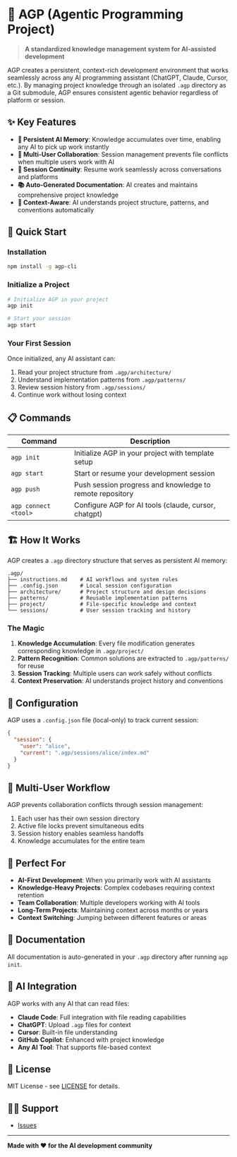 # 🤖 AGP (Agentic Programming Project)

> **A standardized knowledge management system for AI-assisted development**

AGP creates a persistent, context-rich development environment that works seamlessly across any AI programming assistant (ChatGPT, Claude, Cursor, etc.). By managing project knowledge through an isolated `.agp` directory as a Git submodule, AGP ensures consistent agentic behavior regardless of platform or session.

## ✨ Key Features

- **🧠 Persistent AI Memory**: Knowledge accumulates over time, enabling any AI to pick up work instantly
- **👥 Multi-User Collaboration**: Session management prevents file conflicts when multiple users work with AI
- **🔄 Session Continuity**: Resume work seamlessly across conversations and platforms
- **📚 Auto-Generated Documentation**: AI creates and maintains comprehensive project knowledge
- **🎯 Context-Aware**: AI understands project structure, patterns, and conventions automatically

## 🚀 Quick Start

### Installation

```bash
npm install -g agp-cli
```

### Initialize a Project

```bash
# Initialize AGP in your project
agp init

# Start your session
agp start
```

### Your First Session

Once initialized, any AI assistant can:
1. Read your project structure from `.agp/architecture/`
2. Understand implementation patterns from `.agp/patterns/`
3. Review session history from `.agp/sessions/`
4. Continue work without losing context

## 📋 Commands

| Command | Description |
|---------|-------------|
| `agp init` | Initialize AGP in your project with template setup |
| `agp start` | Start or resume your development session |
| `agp push` | Push session progress and knowledge to remote repository |
| `agp connect <tool>` | Configure AGP for AI tools (claude, cursor, chatgpt) |

## 🏗️ How It Works

AGP creates a `.agp` directory structure that serves as persistent AI memory:

```
.agp/
├── instructions.md    # AI workflows and system rules
├── .config.json       # Local session configuration
├── architecture/      # Project structure and design decisions
├── patterns/          # Reusable implementation patterns
├── project/           # File-specific knowledge and context
└── sessions/          # User session tracking and history
```

### The Magic

1. **Knowledge Accumulation**: Every file modification generates corresponding knowledge in `.agp/project/`
2. **Pattern Recognition**: Common solutions are extracted to `.agp/patterns/` for reuse
3. **Session Tracking**: Multiple users can work safely without conflicts
4. **Context Preservation**: AI understands project history and conventions

## 🔧 Configuration

AGP uses a `.config.json` file (local-only) to track current session:

```json
{
  "session": {
    "user": "alice",
    "current": ".agp/sessions/alice/index.md"
  }
}
```

## 🤝 Multi-User Workflow

AGP prevents collaboration conflicts through session management:

1. Each user has their own session directory
2. Active file locks prevent simultaneous edits
3. Session history enables seamless handoffs
4. Knowledge accumulates for the entire team

## 🎯 Perfect For

- **AI-First Development**: When you primarily work with AI assistants
- **Knowledge-Heavy Projects**: Complex codebases requiring context retention
- **Team Collaboration**: Multiple developers working with AI tools
- **Long-Term Projects**: Maintaining context across months or years
- **Context Switching**: Jumping between different features or areas

## 📖 Documentation

All documentation is auto-generated in your `.agp` directory after running `agp init`.

## 🤖 AI Integration

AGP works with any AI that can read files:

- **Claude Code**: Full integration with file reading capabilities
- **ChatGPT**: Upload `.agp` files for context
- **Cursor**: Built-in file understanding
- **GitHub Copilot**: Enhanced with project knowledge
- **Any AI Tool**: That supports file-based context

## 📄 License

MIT License - see [LICENSE](LICENSE) for details.

## 🙋‍♂️ Support

- [Issues](https://github.com/bang9/agp-cli/issues)

---

**Made with ❤️ for the AI development community**
